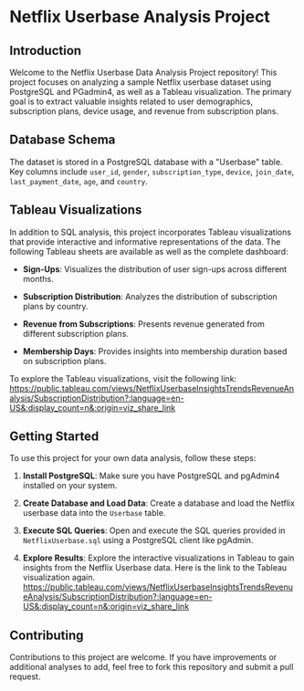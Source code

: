 # Netflix Userbase Analysis Project

## Introduction

Welcome to the Netflix Userbase Data Analysis Project repository! This project focuses on analyzing a sample Netflix userbase dataset using PostgreSQL and PGadmin4, as well as a Tableau visualization. The primary goal is to extract valuable insights related to user demographics, subscription plans, device usage, and revenue from subscription plans.

## Database Schema

The dataset is stored in a PostgreSQL database with a "Userbase" table. Key columns include `user_id`, `gender`, `subscription_type`, `device`, `join_date`, `last_payment_date`, `age`, and `country`.

## Tableau Visualizations

In addition to SQL analysis, this project incorporates Tableau visualizations that provide interactive and informative representations of the data. The following Tableau sheets are available as well as the complete dashboard:

- **Sign-Ups**: Visualizes the distribution of user sign-ups across different months.

- **Subscription Distribution**: Analyzes the distribution of subscription plans by country.

- **Revenue from Subscriptions**: Presents revenue generated from different subscription plans.

- **Membership Days**: Provides insights into membership duration based on subscription plans.

To explore the Tableau visualizations, visit the following link: https://public.tableau.com/views/NetflixUserbaseInsightsTrendsRevenueAnalysis/SubscriptionDistribution?:language=en-US&:display_count=n&:origin=viz_share_link

## Getting Started

To use this project for your own data analysis, follow these steps:

1. **Install PostgreSQL**: Make sure you have PostgreSQL and pgAdmin4 installed on your system.

2. **Create Database and Load Data**: Create a database and load the Netflix userbase data into the `Userbase` table.

3. **Execute SQL Queries**: Open and execute the SQL queries provided in `NetflixUserbase.sql` using a PostgreSQL client like pgAdmin.

4. **Explore Results**: Explore the interactive visualizations in Tableau to gain insights from the Netflix Userbase data. Here is the link to the Tableau visualization again.
   https://public.tableau.com/views/NetflixUserbaseInsightsTrendsRevenueAnalysis/SubscriptionDistribution?:language=en-US&:display_count=n&:origin=viz_share_link

## Contributing

Contributions to this project are welcome. If you have improvements or additional analyses to add, feel free to fork this repository and submit a pull request.
